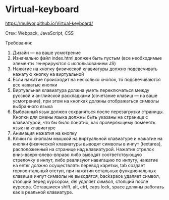 # Virtual-keyboard

https://mulwor.github.io/Virtual-keyboard/

Стек: Webpack, JavaScript, CSS

Требования: 
1. Дизайн — на ваше усмотрение
2. Изначально файл index.html должен быть пустым (все необходимые элементы генерируются с использованием JS)
3. Нажатие на кнопкy физической клавиатуры должно подсвечивать нажатую кнопку на виртуальной
4. Если нажатие происходит на несколько кнопок, то подсвечиваются все нажатые кнопки
5. Виртуальная клавиатура должна уметь переключаться между русской и английской раскладками (сочетание клавиш — на ваше усмотрение), при этом на кнопках должны отображаться символы выбранного языка
6. Выбранный язык должен сохраняться после перезагрузки страницы. Кнопки для смены языка должны быть указаны на странице c клавиатурой, что бы было понятно, как проверяющему поменять язык на клавиатуре
7. Анимация нажатия на кнопку
8. Клики по кнопкам мышкой на виртуальной клавиатуре и нажатие на кнопки физической клавиатуры выводят символы в инпут (textarea), расположенный на странице над клавиатурой. Нажатие стрелок вниз-вверх-влево-вправо либо выводят соответствующую стрелочку в инпут, либо реализуют навигацию по инпуту, нажатие на enter должно осуществлять перевод каретки, tab создает горизонтальный отступ, при нажатии остальных функциональных клавиш в инпут символы не выводятся, backspace удаляет символ, стоящий перед курсором, del удаляет символ, стоящий после курсора. Оставшиеся shift, alt, ctrl, caps lock, space должны работать как в реальной клавиатуре.
